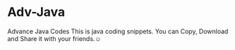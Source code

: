 # Adv-Java
Advance Java Codes
This is java coding snippets. You can Copy, Download and Share it with your friends.☺

